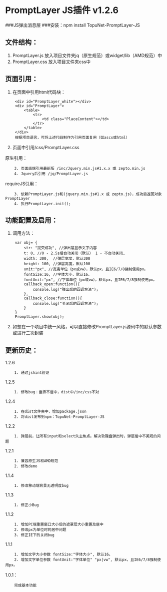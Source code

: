 # PromptLayer JS插件 v1.2.6
###JS弹出消息层
###安装：npm install TopuNet-PromptLayer-JS

文件结构：
-------------
1. PromptLayer.js 放入项目文件夹jq（原生规范）或widget/lib（AMD规范）中
2. PromptLayer.css 放入项目文件夹css中

页面引用：
-------------
1. 在页面中引用html代码块：

		<div id="PromptLayer_white"></div>
		<div id="PromptLayer">
		    <table>
		        <tr>
		            <td class="PlaceContent"></td>
		        </tr>
		    </table>
		</div>
		根据项目语言，可将上述代码制作为引用页面复用（如ascx或html）
2. 页面<head>中引用/css/PromptLayer.css

原生引用：

		3. 页面底端引用最新版 /inc/Jquery.min.js#1.x.x 或 zepto.min.js
		4. Jquery后引用 /jq/PromptLayer.js

requireJS引用：

        3. 依赖PromptLayer.js和(jquery.min.js#1.x 或 zepto.js)，成功后返回对象PromptLayer
        4. 执行PromptLayer.init();

功能配置及启用：
--------------

1. 调用方法：

		var obj= {
			str: "提交成功", //弹出层显示文字内容
			t: 0, //0 - 2.5s后自动关闭（默认） 1 - 不自动关闭,
			width: 300,  //弹层宽度，默认300
			height: 100, //弹层高度，默认100
			unit:"px", //宽高单位（px或vw），默认px，且IE6/7/8强制使用px。
			fontSize:16, //字体大小，默认16。
			fontUnit:"px", //字体单位（px或vw），默认px，且IE6/7/8强制使用px。
			callback_open:function(){
				console.log("弹出后的回调方法");
			},
			callback_close:function(){
				console.log("关闭后的回调方法");
			}
		}
		PromptLayer.show(obj);

2. 如想在一个项目中统一风格，可以直接修改PromptLayer.js源码中的默认参数或进行二次封装


更新历史：
--------------
1.2.6

	    1. 通过jshint验证

1.2.5

	    1. 修改bug：垂直不居中，dist中/inc/css不对

1.2.4

	    1. 在dist文件夹中，增加package.json
	    2. 将dist发布到npm：TopuNet-PromptLayer-JS

1.2.2

		1. 弹层前，让所有input和select失去焦点。解决软键盘弹出时，弹层居中不美观的问题

1.2.1

		1. 兼容原生JS和AMD规范
		2. 修改demo

1.1.4

		1. 修改移动端背景无透明度bug


1.1.3

		1. 修正小Bug

1.1.2

		1. 增加PC端重置窗口大小后的遮罩层大小重置及居中
		2. 修改px为单位时的居中问题
		3. 修正IE下的关闭bug

1.1.1

		1. 增加文字大小参数 fontSize:"字体大小", 默认16。
		2. 增加文字单位参数 fontUnit:"字体单位" "px|vw", 默认px，且IE6/7/8强制使用px。

1.0.1：

		完成基本功能